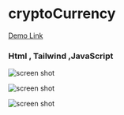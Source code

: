 # cryptoCurrency
[Demo Link](https://alinikfarjam79.github.io/cryptoCurrency-js)


### Html , Tailwind ,JavaScript

![screen shot](https://github.com/user-attachments/assets/8cd3336f-9335-4481-980b-6fbd7e955b08)

![screen shot](https://github.com/user-attachments/assets/5c6fe1c5-616d-400a-8f26-2fa4c9a19c2e)

![screen shot](https://github.com/user-attachments/assets/ea1a669d-9ff3-4e5d-9c80-28c31250b348)


